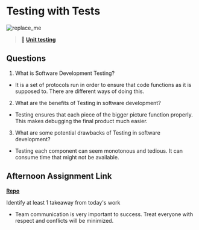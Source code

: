 # Testing with Tests

![replace_me](https://codeworks.blob.core.windows.net/public/assets/img/illustrations/placeholder.svg)

> **📖 [Unit testing](https://codeworksacademy.com/fs-student-guide/resources/wk8-9/03-Unit-Testing)**

## Questions

1. What is Software Development Testing?
 - It is a set of protocols run in order to ensure that code functions as it is supposed to. There are different ways of doing this.

2. What are the benefits of Testing in software development?
 - Testing ensures that each piece of the bigger picture function properly. This makes debugging the final product much easier.

3. What are some potential drawbacks of Testing in software development?
 - Testing each component can seem monotonous and tedious. It can consume time that might not be available.
## Afternoon Assignment Link

**[Repo](https://ontracker-capstone.herokuapp.com/#/)**

Identify at least 1 takeaway from today's work
 - Team communication is very important to success. Treat everyone with respect and conflicts will be minimized.